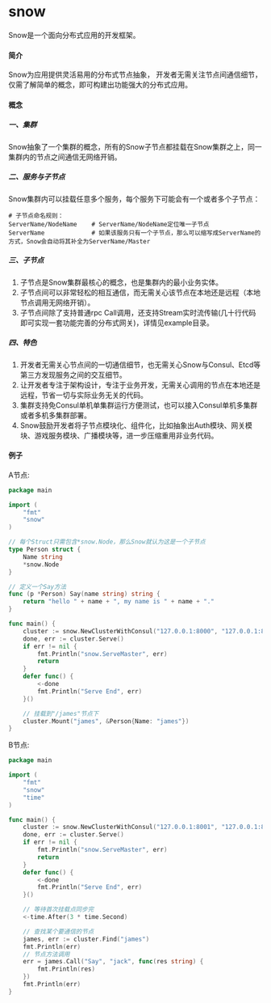 # snow
Snow是一个面向分布式应用的开发框架。

#### 简介
Snow为应用提供灵活易用的分布式节点抽象，
开发者无需关注节点间通信细节，仅需了解简单的概念，即可构建出功能强大的分布式应用。

#### 概念
##### 一、集群
Snow抽象了一个集群的概念，所有的Snow子节点都挂载在Snow集群之上，同一集群内的节点之间通信无网络开销。

##### 二、服务与子节点
Snow集群内可以挂载任意多个服务，每个服务下可能会有一个或者多个子节点：
```shell script
# 子节点命名规则：
ServerName/NodeName    # ServerName/NodeName定位唯一子节点
ServerName             # 如果该服务只有一个子节点，那么可以缩写成ServerName的方式，Snow会自动将其补全为ServerName/Master
```

##### 三、子节点
1. 子节点是Snow集群最核心的概念，也是集群内的最小业务实体。
2. 子节点间可以非常轻松的相互通信，而无需关心该节点在本地还是远程（本地节点调用无网络开销）。
3. 子节点间除了支持普通rpc Call调用，还支持Stream实时流传输(几十行代码即可实现一套功能完善的分布式网关)，详情见example目录。
##### 四、特色
1. 开发者无需关心节点间的一切通信细节，也无需关心Snow与Consul、Etcd等第三方发现服务之间的交互细节。
2. 让开发者专注于架构设计，专注于业务开发，无需关心调用的节点在本地还是远程，节省一切与实际业务无关的代码。
3. 集群支持免Consul单机单集群运行方便测试，也可以接入Consul单机多集群或者多机多集群部署。
4. Snow鼓励开发者将子节点模块化、组件化，比如抽象出Auth模块、网关模块、游戏服务模块、广播模块等，进一步压缩重用非业务代码。
#### 例子
A节点:
```go
package main

import (
	"fmt"
	"snow"
)

// 每个Struct只需包含*snow.Node，那么Snow就认为这是一个子节点
type Person struct {
	Name string
	*snow.Node
}

// 定义一个Say方法
func (p *Person) Say(name string) string {
	return "hello " + name + ", my name is " + name + "."
}

func main() {
	cluster := snow.NewClusterWithConsul("127.0.0.1:8000", "127.0.0.1:8000")
	done, err := cluster.Serve()
	if err != nil {
		fmt.Println("snow.ServeMaster", err)
		return
	}
	defer func() {
		<-done
		fmt.Println("Serve End", err)
	}()

	// 挂载到"/james"节点下
	cluster.Mount("james", &Person{Name: "james"})
}
```

B节点:
```go
package main

import (
	"fmt"
	"snow"
	"time"
)

func main() {
	cluster := snow.NewClusterWithConsul("127.0.0.1:8001", "127.0.0.1:8001")
	done, err := cluster.Serve()
	if err != nil {
		fmt.Println("snow.ServeMaster", err)
		return
	}
	defer func() {
		<-done
		fmt.Println("Serve End", err)
	}()

	// 等待首次挂载点同步完
	<-time.After(3 * time.Second)

	// 查找某个要通信的节点
	james, err := cluster.Find("james")
	fmt.Println(err)
	// 节点方法调用
	err = james.Call("Say", "jack", func(res string) {
		fmt.Println(res)
	})
	fmt.Println(err)
}
```
